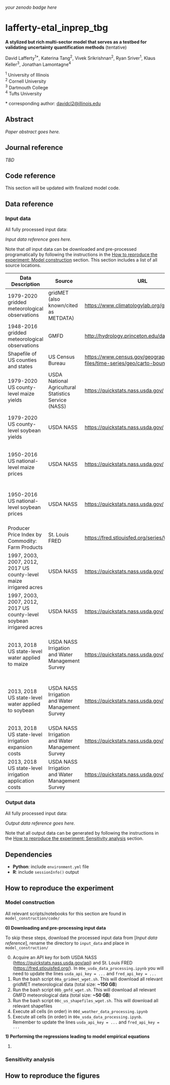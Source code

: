 _your zenodo badge here_

# lafferty-etal_inprep_tbg

**A stylized but rich multi-sector model that serves as a testbed for validating uncertainty quantification methods** (tentative)

David Lafferty<sup>1\*</sup>, Katerina Tang<sup>2</sup>, Vivek Srikrishnan<sup>2</sup>, Ryan Sriver<sup>1</sup>, Klaus Keller<sup>3</sup>, Jonathan Lamontagne<sup>4</sup> 

<sup>1</sup> University of Illinois <br>
<sup>2</sup> Cornell University <br>
<sup>3</sup> Dartmouth College <br>
<sup>4</sup> Tufts University

\* corresponding author: davidcl2@illinois.edu

## Abstract

_Paper abstract goes here._

## Journal reference

_TBD_

## Code reference

This section will be updated with finalized model code.

## Data reference

### Input data

All fully processed input data:

_Input data reference goes here._

Note that *all* input data can be downloaded and pre-processed programatically by following the instructions in the [How to reproduce the experiment: Model construction](#model-construction) section. This section includes a list of all source locations. 

| Data Description | Source | URL | Additonal Instructions | Date Accessed |
| --- | --- | --- | --- | --- |
| 1979-2020 gridded meteorological observations | gridMET (also known/cited as METDATA) | https://www.climatologylab.org/gridmet.html | *Download* tab | 09/14/2022 |
| 1948-2016 gridded meteorological observations | GMFD | http://hydrology.princeton.edu/data.pgf.php | *Download data locally* link | 09/14/2022 |
| Shapefile of US counties and states | US Census Bureau | https://www.census.gov/geographies/mapping-files/time-series/geo/carto-boundary-file.html | *cb_2018_us_county_20m.zip* and *cb_2018_us_state_20m.zip* | 09/14/2022 |
| 1979-2020 US county-level maize yields | USDA National Agricultural Statistics Service (NASS) | https://quickstats.nass.usda.gov/ | *SURVEY - CROPS - FIELD CROPS - CORN - YIELD - CORN, GRAIN - YIELD, MEASURED IN BU/ACRE - COUNTY* | 09/14/2022 |
| 1979-2020 US county-level soybean yields | USDA NASS | https://quickstats.nass.usda.gov/ | *SURVEY - CROPS - FIELD CROPS - SOYBEANS - YIELD - SOYBEANS - YIELD, MEASURED IN BU/ACRE - COUNTY* | 09/14/2022 |
| 1950-2016 US national-level maize prices | USDA NASS | https://quickstats.nass.usda.gov/ | *SURVEY - CROPS - FIELD CROPS - CORN - PRICE RECEIVED - CORN, GRAIN - PRICE RECEIVED, MEASURED IN $/BU - NATIONAL* | 09/14/2022 |
| 1950-2016 US national-level soybean prices | USDA NASS | https://quickstats.nass.usda.gov/ | *SURVEY - CROPS - FIELD CROPS - SOYBEANS - PRICE RECEIVED - SOYBEANS - PRICE RECEIVED, MEASURED IN $/BU - NATIONAL* | 09/14/2022 |
| Producer Price Index by Commodity: Farm Products | St. Louis FRED | https://fred.stlouisfed.org/series/WPU01 | *DOWNLOAD* button | 09/14/2022 |
| 1997, 2003, 2007, 2012, 2017 US county-level maize irrigared acres | USDA NASS | https://quickstats.nass.usda.gov/ | *CENSUS - CROPS - FIELD CROPS - CORN - AREA HARVESTED - CORN, GRAIN, IRRIGATED - ACRES HARVESTED - STATE* | 09/14/2022 |
| 1997, 2003, 2007, 2012, 2017 US county-level soybean irrigared acres | USDA NASS | https://quickstats.nass.usda.gov/ | *CENSUS - CROPS - FIELD CROPS - SOYBEANS - AREA HARVESTED - SOYBEANS, IRRIGATED - ACRES HARVESTED - STATE* | 09/14/2022 |
| 2013, 2018 US state-level water applied to maize | USDA NASS Irrigation and Water Management Survey | https://quickstats.nass.usda.gov/ | *CENSUS - CROPS - FIELD CROPS - CORN - WATER APPLIED - CORN, GRAIN, IRRIGATED - WATER APPLIED, MEASURED IN ACRE FEET / ACRE - TOTAL - STATE* | 09/14/2022 |
| 2013, 2018 US state-level water applied to soybean | USDA NASS Irrigation and Water Management Survey | https://quickstats.nass.usda.gov/ | *CENSUS - CROPS - FIELD CROPS - SOYBEANS - WATER APPLIED - SOYBEANS, IRRIGATED - WATER APPLIED, MEASURED IN ACRE FEET / ACRE - TOTAL - STATE* | 09/14/2022 |
| 2013, 2018 US state-level irrigation expansion costs | USDA NASS Irrigation and Water Management Survey | https://quickstats.nass.usda.gov/ | *CENSUS - ECONOMICS - IRRIGATION - FACILITIES & EQUIPMENT - STATE* | 09/14/2022 |
| 2013, 2018 US state-level irrigation application costs | USDA NASS Irrigation and Water Management Survey | https://quickstats.nass.usda.gov/ | *CENSUS - ECONOMICS - IRRIGATION - ENERGY - EXPENSE - STATE* | 09/14/2022 |

### Output data

All fully processed input data:

_Output data reference goes here._

Note that all output data can be generated by following the instructions in the [How to reproduce the experiment: Sensitivity analysis](#sensitivity-analysis) section.

## Dependencies

- **Python**: include `environment.yml` file
- **R**: include ``sessionInfo()`` output

## How to reproduce the experiment

### Model construction

All relevant scripts/notebooks for this section are found in `model_construction/code/`

**0) Downloading and pre-processing input data**

To skip these steps, download the processed input data from [*Input data reference*], rename the directory to `input_data` and place in `model_construction/`

0. Acquire an API key for both USDA NASS (https://quickstats.nass.usda.gov/api) and St. Louis FRED (https://fred.stlouisfed.org/). In `00e_usda_data_processing.ipynb` you will need to update the lines `usda_api_key = ...` and `fred_api_key = ...`
1. Run the bash script `00a_gridmet_wget.sh`. This will download all relevant gridMET meteorological data (total size: **~150 GB**)
2. Run the bash script `00b_gmfd_wget.sh`. This will download all relevant GMFD meteorological data (total size: **~50 GB**)
3. Run the bash script `00c_us_shapefiles_wget.sh`. This will download all relevant shapefiles
4. Execute all cells (in order) in `00d_weather_data_processing.ipynb`
5. Execute all cells (in order) in `00e_usda_data_processing.ipynb`. Remember to update the lines `usda_api_key = ...` and `fred_api_key = ...`

**1) Performing the regressions leading to model empirical equations**

1. 

### Sensitivity analysis

## How to reproduce the figures
